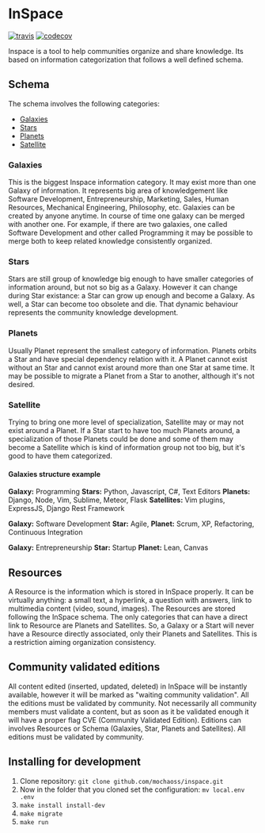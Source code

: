 # InSpace

[![travis](https://travis-ci.org/mochaoss/inspace.svg?branch=master)](https://travis-ci.org/mochaoss/inspace/)
[![codecov](https://codecov.io/gh/mochaoss/inspace/branch/master/graph/badge.svg)](https://codecov.io/gh/mochaoss/inspace)

Inspace is a tool to help communities organize and share knowledge. Its
based on information categorization that follows a well defined schema.


## Schema

The schema involves the following categories:

* [Galaxies](#galaxies)
* [Stars](#stars)
* [Planets](#planets)
* [Satellite](#satellite)

### Galaxies

This is the biggest Inspace information category. It may exist more than
one Galaxy of information. It represents big area of knowledgement like
Software Development, Entrepreneurship, Marketing, Sales, Human
Resources, Mechanical Engineering, Philosophy, etc. Galaxies can be
created by anyone anytime.  In course of time one galaxy can be merged
with another one. For example, if there are two galaxies, one called
Software Development and other called Programming it may be possible to
merge both to keep related knowledge consistently organized.

### Stars

Stars are still group of knowledge big enough to have smaller categories
of information around, but not so big as a Galaxy. However it can change
during Star existance: a Star can grow up enough and become a Galaxy. As
well, a Star can become too obsolete and die. That dynamic behaviour
represents the community knowledge development.

### Planets

Usually Planet represent the smallest category of information. Planets
orbits a Star and have special dependency relation with it. A Planet
cannot exist without an Star and cannot exist around more than one Star
at same time. It may be possible to migrate a Planet from a Star to
another, although it's not desired.

### Satellite

Trying to bring one more level of specialization, Satellite may or may
not exist around a Planet. If a Star start to have too much Planets
around, a specialization of those Planets could be done and some of them
may become a Satellite which is kind of information group not too big,
but it's good to have them categorized.

#### Galaxies structure example

**Galaxy:** Programming  **Stars:** Python, Javascript, C#, Text Editors
**Planets:** Django, Node, Vim, Sublime, Meteor, Flask  **Satellites:**
Vim plugins, ExpressJS, Django Rest Framework  

**Galaxy:** Software Development  **Star:** Agile,  **Planet:** Scrum,
XP, Refactoring, Continuous Integration  

**Galaxy:** Entrepreneurship  **Star:** Startup  **Planet:** Lean,
Canvas  


## Resources

A Resource is the information which is stored in InSpace properly. It
can be virtually anything: a small text, a hyperlink, a question with
answers, link to multimedia content (video, sound, images).  The
Resources are stored following the InSpace schema. The only categories
that can have a direct link to Resource are Planets and Satellites. So,
a Galaxy or a Start will never have a Resource directly associated, only
their Planets and Satellites. This is a restriction aiming organization
consistency.


## Community validated editions

All content edited (inserted, updated, deleted) in InSpace will be
instantly available, however it will be marked as "waiting community
validation". All the editions must be validated by community. Not
necessarily all community members must validate a content, but as soon
as it be validated enough it will have a proper flag CVE (Community
Validated Edition).  Editions can involves Resources or Schema
(Galaxies, Star, Planets and Satellites). All editions must be validated
by community.


## Installing for development

1. Clone repository: `git clone github.com/mochaoss/inspace.git`
2. Now in the folder that you cloned set the configuration: `mv local.env .env`
3. `make install install-dev`
5. `make migrate`
6. `make run`

